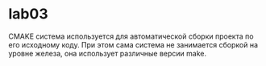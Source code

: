 # lab03

CMAKE система используется для автоматической сборки проекта по его исходному коду. При этом сама система не занимается сборкой на уровне железа, она использует различные версии make. 
